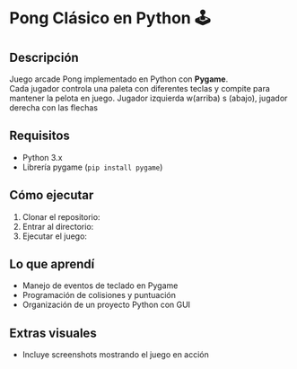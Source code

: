 # Pong Clásico en Python 🕹️

## Descripción
Juego arcade Pong implementado en Python con **Pygame**.  
Cada jugador controla una paleta con diferentes teclas y compite para mantener la pelota en juego.
Jugador izquierda w(arriba) s (abajo), jugador derecha con las flechas


## Requisitos
- Python 3.x  
- Librería pygame (`pip install pygame`)  

## Cómo ejecutar
1. Clonar el repositorio:
2. Entrar al directorio:
3. Ejecutar el juego:

## Lo que aprendí
- Manejo de eventos de teclado en Pygame  
- Programación de colisiones y puntuación  
- Organización de un proyecto Python con GUI  

## Extras visuales
- Incluye screenshots mostrando el juego en acción

